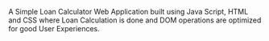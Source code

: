 A Simple Loan Calculator Web Application built using Java Script, HTML and CSS where Loan Calculation is done and DOM operations are
optimized for good User Experiences.
